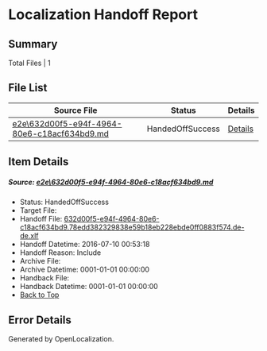 # <a name='report-top'></a> Localization Handoff Report

## Summary
 Total Files | 1

## File List
 Source File | Status | Details 
 ----------- | ------ | ------- 
 [e2e\632d00f5-e94f-4964-80e6-c18acf634bd9.md](https://github.com/OpenLocalizationTestOrg/oltest/blob/9f98ef13c5bea8f17d93b6038d676fde7b4b4650/e2e/632d00f5-e94f-4964-80e6-c18acf634bd9.md) | HandedOffSuccess | [Details](#e437155ba19eee8fa3391ef2fe30d0cc59c4d0f01)

## Item Details
##### <a name='e437155ba19eee8fa3391ef2fe30d0cc59c4d0f01'></a> Source: [e2e\632d00f5-e94f-4964-80e6-c18acf634bd9.md](https://github.com/OpenLocalizationTestOrg/oltest/blob/9f98ef13c5bea8f17d93b6038d676fde7b4b4650/e2e/632d00f5-e94f-4964-80e6-c18acf634bd9.md)
* Status: HandedOffSuccess
* Target File: 
* Handoff File: [632d00f5-e94f-4964-80e6-c18acf634bd9.78edd382329838e59b18eb228ebde0ff0883f574.de-de.xlf](https://github.com/OpenLocalizationTestOrg/olhandoff-e2e/blob/32b259c1ec0a4b9a6aa157bfffd0538012afdc70/ol-handoff/OpenLocalizationTestOrg/oltest-dede-fly/ci/ht/632d00f5-e94f-4964-80e6-c18acf634bd9.78edd382329838e59b18eb228ebde0ff0883f574.de-de.xlf)
* Handoff Datetime: 2016-07-10 00:53:18
* Handoff Reason: Include
* Archive File: 
* Archive Datetime: 0001-01-01 00:00:00
* Handback File: 
* Handback Datetime: 0001-01-01 00:00:00
* [Back to Top](#report-top)


## Error Details

Generated by OpenLocalization.
